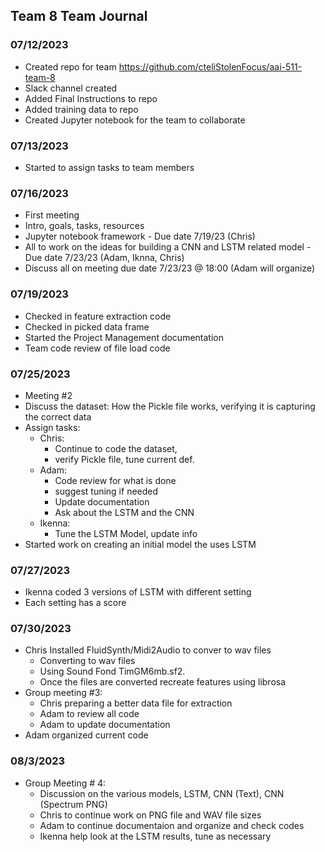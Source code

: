 ## Team 8 Team Journal

### 07/12/2023
- Created repo for team https://github.com/cteliStolenFocus/aai-511-team-8
- Slack channel created
- Added Final Instructions to repo
- Added training data to repo
- Created Jupyter notebook for the team to collaborate
### 07/13/2023
- Started to assign tasks to team members
### 07/16/2023
- First meeting
- Intro, goals, tasks, resources
- Jupyter notebook framework - Due date 7/19/23 (Chris)
- All to work on the ideas for building a CNN and LSTM related model - Due date 7/23/23 (Adam, Iknna, Chris)
- Discuss all on meeting due date 7/23/23 @ 18:00 (Adam will organize)
### 07/19/2023
- Checked in feature extraction code
- Checked in picked data frame
- Started the Project Management documentation
- Team code review of file load code
### 07/25/2023
- Meeting #2
- Discuss the dataset: How the Pickle file works, verifying it is capturing the correct data
- Assign tasks:
  - Chris:
    - Continue to code the dataset,
    - verify Pickle file, tune current def.
  - Adam:
    - Code review for what is done
    - suggest tuning if needed
    - Update documentation
    - Ask about the LSTM and the CNN
  - Ikenna:
    - Tune the LSTM Model, update info
- Started work on creating an initial model the uses LSTM
### 07/27/2023
- Ikenna coded 3 versions of LSTM with different setting
- Each setting has a score 
### 07/30/2023
- Chris Installed FluidSynth/Midi2Audio to conver to wav files
    - Converting to wav files
    - Using Sound Fond TimGM6mb.sf2. 
    - Once the files are converted recreate features using librosa
- Group meeting #3:
    - Chris preparing a better data file for extraction
    - Adam to review all code
    - Adam to update documentation
 - Adam organized current code
### 08/3/2023
 - Group Meeting # 4:
     - Discussion on the various models, LSTM, CNN (Text), CNN (Spectrum PNG)
     - Chris to continue work on PNG file and WAV file sizes
     - Adam to continue documentaion and organize and check codes
     - Ikenna help look at the LSTM results, tune as necessary
   
